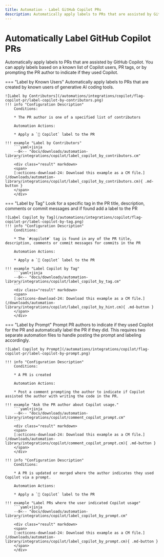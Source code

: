 ```yaml
---
title: Automation - Label GitHub Copilot PRs
description: Automatically apply labels to PRs that are assisted by GitHub Copilot
---
```

# Automatically Label GitHub Copilot PRs
<!-- --8<-- [start:example]-->
Automatically apply labels to PRs that are assisted by GitHub Copilot. You can apply labels based on a known list of Copilot users, PR tags, or by prompting the PR author to indicate if they used Copilot.

=== "Label by Known Users"
    Automatically apply labels to PRs that are created by known users of generative AI coding tools.

    ![Label by Contributors](/automations/integrations/copilot/flag-copilot-pr/label-copilot-by-contributors.png)
    !!! info "Configuration Description"
        Conditions:

        * The PR author is one of a specified list of contributors

        Automation Actions:

        * Apply a `🤖 Copilot` label to the PR

    !!! example "Label by Contributors"
        ```yaml+jinja
        --8<-- "docs/downloads/automation-library/integrations/copilot/label_copilot_by_contributors.cm"
        ```
        <div class="result" markdown>
        <span>
        [:octicons-download-24: Download this example as a CM file.](/downloads/automation-library/integrations/copilot/label_copilot_by_contributors.cm){ .md-button }
        </span>
        </div>
=== "Label by Tag"
    Look for a specific tag  in the PR title, description, comments or commit messages and if found add a label to the PR

    ![Label Copilot by Tag](/automations/integrations/copilot/flag-copilot-pr/label-copilot-by-tag.png)
    !!! info "Configuration Description"
        Conditions:

        * The `#copilot#` tag is found in any of the PR title, description, comments or commit messages for commits in the PR

        Automation Actions:

        * Apply a `🤖 Copilot` label to the PR

    !!! example "Label Copilot by Tag"
        ```yaml+jinja
        --8<-- "docs/downloads/automation-library/integrations/copilot/label_copilot_by_tag.cm"
        ```
        <div class="result" markdown>
        <span>
        [:octicons-download-24: Download this example as a CM file.](/downloads/automation-library/integrations/copilot/label_copilot_by_hint.cm){ .md-button }
        </span>
        </div>
=== "Label by Prompt"
    Prompt PR authors to indicate if they used Copilot for the PR and automatically label the PR if they did. This requires two separate automation files to handle posting the prompt and labeling accordingly.

    ![Label Copilot by Prompt](/automations/integrations/copilot/flag-copilot-pr/label-copilot-by-prompt.png)

    !!! info "Configuration Description"
        Conditions:

        * A PR is created

        Automation Actions:

        * Post a comment prompting the author to indicate if Copilot assisted the author with writing the code in the PR. 

    !!! example "Ask the PR author about Copilot usage."
        ```yaml+jinja
        --8<-- "docs/downloads/automation-library/integrations/copilot/comment_copilot_prompt.cm"
        ```
        <div class="result" markdown>
        <span>
        [:octicons-download-24: Download this example as a CM file.](/downloads/automation-library/integrations/copilot/comment_copilot_prompt.cm){ .md-button }
        </span>
        </div>

    !!! info "Configuration Description"
        Conditions:

        * A PR is updated or merged where the author indicates they used Copilot via a prompt.

        Automation Actions:

        * Apply a `🤖 Copilot` label to the PR 

    !!! example "Label PRs where the user indicated Copilot usage"
        ```yaml+jinja
        --8<-- "docs/downloads/automation-library/integrations/copilot/label_copilot_by_prompt.cm"
        ```
        <div class="result" markdown>
        <span>
        [:octicons-download-24: Download this example as a CM file.](/downloads/automation-library/integrations/copilot/label_copilot_by_prompt.cm){ .md-button }
        </span>
        </div>
<!-- --8<-- [end:example]-->